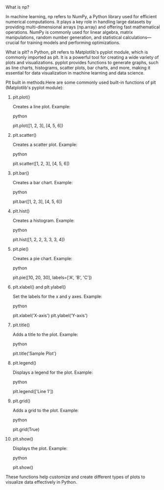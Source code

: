 
What is np?

In machine learning, np refers to NumPy, a Python library used for efficient numerical computations. It plays a key role in handling large datasets by providing multi-dimensional arrays (np.array) and offering fast mathematical operations. NumPy is commonly used for linear algebra, matrix manipulations, random number generation, and statistical calculations—crucial for training models and performing optimizations.

What is plt?
n Python, plt refers to Matplotlib's pyplot module, which is commonly imported as plt. It is a powerful tool for creating a wide variety of plots and visualizations. pyplot provides functions to generate graphs, such as line charts, histograms, scatter plots, bar charts, and more, making it essential for data visualization in machine learning and data science.

Plt built in methods:Here are some commonly used built-in functions of plt (Matplotlib's pyplot module):
1. plt.plot()

    Creates a line plot.
    Example:

    python

    plt.plot([1, 2, 3], [4, 5, 6])

2. plt.scatter()

    Creates a scatter plot.
    Example:

    python

    plt.scatter([1, 2, 3], [4, 5, 6])

3. plt.bar()

    Creates a bar chart.
    Example:

    python

    plt.bar([1, 2, 3], [4, 5, 6])

4. plt.hist()

    Creates a histogram.
    Example:

    python

    plt.hist([1, 2, 2, 3, 3, 3, 4])

5. plt.pie()

    Creates a pie chart.
    Example:

    python

    plt.pie([10, 20, 30], labels=['A', 'B', 'C'])

6. plt.xlabel() and plt.ylabel()

    Set the labels for the x and y axes.
    Example:

    python

    plt.xlabel('X-axis')
    plt.ylabel('Y-axis')

7. plt.title()

    Adds a title to the plot.
    Example:

    python

    plt.title('Sample Plot')

8. plt.legend()

    Displays a legend for the plot.
    Example:

    python

    plt.legend(['Line 1'])

9. plt.grid()

    Adds a grid to the plot.
    Example:

    python

    plt.grid(True)

10. plt.show()

    Displays the plot.
    Example:

    python

    plt.show()

These functions help customize and create different types of plots to visualize data effectively in Python.
